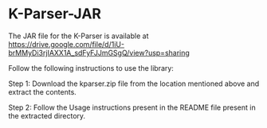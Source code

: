 # K-Parser-JAR

The JAR file for the K-Parser is available at  https://drive.google.com/file/d/1iU-brMMyDi3rjIAXX1A_sdFyFJJmGSgQ/view?usp=sharing 

Follow the following instructions to use the library:

Step 1: Download the kparser.zip file from the location mentioned above and extract the contents.

Step 2: Follow the Usage instructions present in the README file present in the extracted directory.
